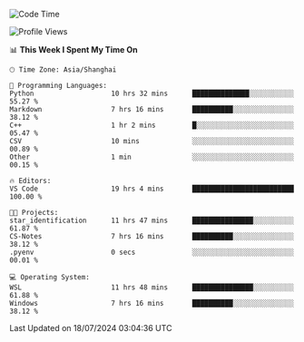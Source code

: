 <!--START_SECTION:waka-->
![Code Time](http://img.shields.io/badge/Code%20Time-1%2C855%20hrs%2027%20mins-blue)

![Profile Views](http://img.shields.io/badge/Profile%20Views-2-blue)

📊 **This Week I Spent My Time On** 

```text
🕑︎ Time Zone: Asia/Shanghai

💬 Programming Languages: 
Python                   10 hrs 32 mins      ██████████████░░░░░░░░░░░   55.27 % 
Markdown                 7 hrs 16 mins       ██████████░░░░░░░░░░░░░░░   38.12 % 
C++                      1 hr 2 mins         █░░░░░░░░░░░░░░░░░░░░░░░░   05.47 % 
CSV                      10 mins             ░░░░░░░░░░░░░░░░░░░░░░░░░   00.89 % 
Other                    1 min               ░░░░░░░░░░░░░░░░░░░░░░░░░   00.15 % 

🔥 Editors: 
VS Code                  19 hrs 4 mins       █████████████████████████   100.00 % 

🐱‍💻 Projects: 
star_identification      11 hrs 47 mins      ███████████████░░░░░░░░░░   61.87 % 
CS-Notes                 7 hrs 16 mins       ██████████░░░░░░░░░░░░░░░   38.12 % 
.pyenv                   0 secs              ░░░░░░░░░░░░░░░░░░░░░░░░░   00.01 % 

💻 Operating System: 
WSL                      11 hrs 48 mins      ███████████████░░░░░░░░░░   61.88 % 
Windows                  7 hrs 16 mins       ██████████░░░░░░░░░░░░░░░   38.12 % 
```


 Last Updated on 18/07/2024 03:04:36 UTC
<!--END_SECTION:waka-->